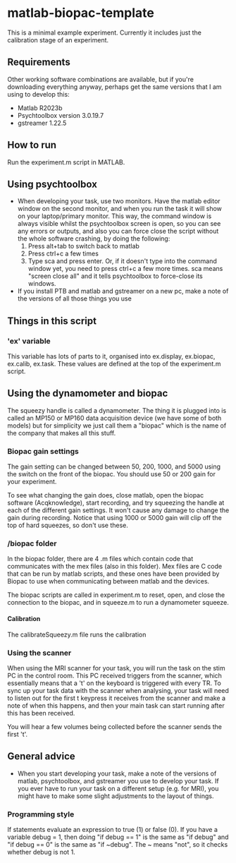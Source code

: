 # matlab-biopac-template
This is a minimal example experiment. Currently it includes just the calibration stage of an experiment.

## Requirements
Other working software combinations are available, but if you're downloading everything anyway, perhaps get the same versions that I am using to develop this:
- Matlab R2023b
- Psychtoolbox version 3.0.19.7
- gstreamer 1.22.5

## How to run
Run the experiment.m script in MATLAB.

## Using psychtoolbox
- When developing your task, use two monitors. Have the matlab editor window on the second monitor, and when you run the task it will show on your laptop/primary monitor. This way, the command window is always visible whilst the psychtoolbox screen is open, so you can see any errors or outputs, and also you can force close the script without the whole software crashing, by doing the following:
	1. Press alt+tab to switch back to matlab 
	2. Press ctrl+c a few times
	3. Type sca and press enter. Or, if it doesn't type into the command window yet, you need to press ctrl+c a few more times. sca means "screen close all" and it tells psychtoolbox to force-close its windows.
- If you install PTB and matlab and gstreamer on a new pc, make a note of the versions of all those things you use


## Things in this script
### 'ex' variable
This variable has lots of parts to it, organised into ex.display, ex.biopac, ex.calib, ex.task. These values are defined at the top of the experiment.m script.

## Using the dynamometer and biopac
The squeezy handle is called a dynamometer. The thing it is plugged into is called an MP150 or MP160 data acquisition device (we have some of both models) but for simplicity we just call them a "biopac" which is the name of the company that makes all this stuff.

### Biopac gain settings
The gain setting can be changed between 50, 200, 1000, and 5000 using the switch on the front of the biopac. You should use 50 or 200 gain for your experiment.

To see what changing the gain does, close matlab, open the biopac software (Acqknowledge), start recording, and try squeezing the handle at each of the different gain settings. It won't cause any damage to change the gain during recording. Notice that using 1000 or 5000 gain will clip off the top of hard squeezes, so don't use these.

### /biopac folder
In the biopac folder, there are 4 .m files which contain code that communicates with the mex files (also in this folder). Mex files are C code that can be run by matlab scripts, and these ones have been provided by Biopac to use when communicating between matlab and the devices.

The biopac scripts are called in experiment.m to reset, open, and close the connection to the biopac, and in squeeze.m to run a dynamometer squeeze. 

#### Calibration
The calibrateSqueezy.m file runs the calibration

### Using the scanner
When using the MRI scanner for your task, you will run the task on the stim PC in the control room. This PC received triggers from the scanner, which essentially means that a 't' on the keyboard is triggered with every TR. To sync up your task data with the scanner when analysing, your task will need to listen out for the first t keypress it receives from the scanner and make a note of when this happens, and then your main task can start running after this has been received.

You will hear a few volumes being collected before the scanner sends the first 't'.

## General advice
- When you start developing your task, make a note of the versions of matlab, psychtoolbox, and gstreamer you use to develop your task. If you ever have to run your task on a different setup (e.g. for MRI), you might have to make some slight adjustments to the layout of things.

### Programming style
If statements evaluate an expression to true (1) or false (0).
If you have a variable debug = 1, then doing "if debug == 1" is the same as "if debug" and
"if debug == 0" is the same as "if ~debug". The ~ means "not", so it checks whether debug is not 1.
